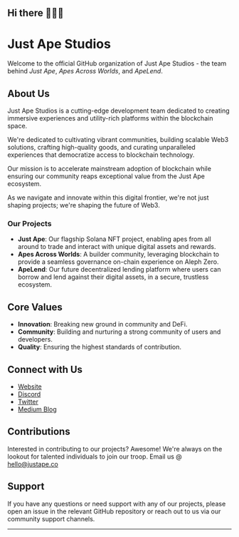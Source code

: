 ## Hi there 🙈🙉🙊

# Just Ape Studios

Welcome to the official GitHub organization of Just Ape Studios - the team behind *Just Ape*, *Apes Across Worlds*, and *ApeLend*.

## About Us

Just Ape Studios is a cutting-edge development team dedicated to creating immersive experiences and utility-rich platforms within the blockchain space. 

We're dedicated to cultivating vibrant communities, building scalable Web3 solutions, crafting high-quality goods, and curating unparalleled experiences that democratize access to blockchain technology. 

Our mission is to accelerate mainstream adoption of blockchain while ensuring our community reaps exceptional value from the Just Ape ecosystem. 

As we navigate and innovate within this digital frontier, we're not just shaping projects; we're shaping the future of Web3.

### Our Projects

- **Just Ape**: Our flagship Solana NFT project, enabling apes from all around to trade and interact with unique digital assets and rewards.
- **Apes Across Worlds**: A builder community, leveraging blockchain to provide a seamless governance on-chain experience on Aleph Zero.
- **ApeLend**: Our future decentralized lending platform where users can borrow and lend against their digital assets, in a secure, trustless ecosystem.

## Core Values

- **Innovation**: Breaking new ground in community and DeFi.
- **Community**: Building and nurturing a strong community of users and developers.
- **Quality**: Ensuring the highest standards of contribution.

## Connect with Us

- [Website](bit.ly/justapestudios)
- [Discord](discord.gg/justape)
- [Twitter](https://twitter.com/JustApeStudios)
- [Medium Blog](https://medium.com/@Just_Ape)

## Contributions

Interested in contributing to our projects? Awesome! We're always on the lookout for talented individuals to join our troop. Email us @ hello@justape.co

## Support

If you have any questions or need support with any of our projects, please open an issue in the relevant GitHub repository or reach out to us via our community support channels.

---

